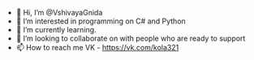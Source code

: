- 👋 Hi, I’m @VshivayaGnida 
- 👀 I’m interested in programming on C# and Python
- 🌱 I’m currently learning.
- 💞️ I’m looking to collaborate on with people who are ready to support
- 📫 How to reach me VK - https://vk.com/kola321

<!---
VshivayaGnida/VshivayaGnida is a ✨ special ✨ repository because its `README.md` (this file) appears on your GitHub profile.
You can click the Preview link to take a look at your changes.
--->
